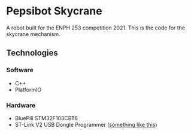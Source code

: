 # Pepsibot Skycrane

A robot built for the ENPH 253 competition 2021. This is the code for the skycrane mechanism.

## Technologies

### Software

- C++
- PlatformIO

### Hardware

- BluePill STM32F103CBT6
- ST-Link V2 USB Dongle Programmer ([something like this](https://www.universal-solder.ca/product/st-link-v2-circuit-debugger-programmer-stm8-stm32/))
